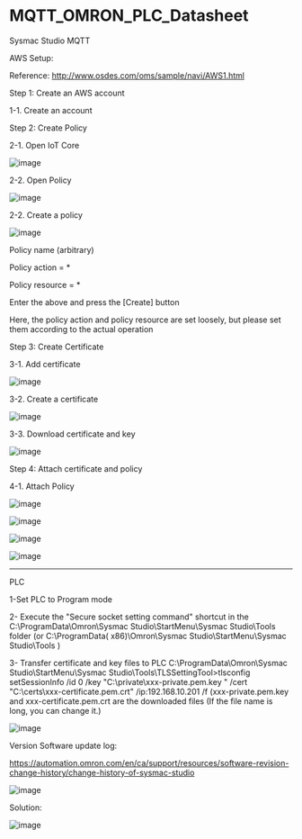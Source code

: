 # MQTT_OMRON_PLC_Datasheet
Sysmac Studio MQTT

AWS Setup:

Reference: http://www.osdes.com/oms/sample/navi/AWS1.html

Step 1: Create an AWS account

1-1. Create an account



Step 2: Create Policy

2-1. Open IoT Core

![image](https://github.com/junxian428/MQTT_OMRON_PLC_Datasheet/assets/58724748/2810d272-e53a-4eaa-b779-de834a206a7b)

2-2. Open Policy

![image](https://github.com/junxian428/MQTT_OMRON_PLC_Datasheet/assets/58724748/d714d2b0-d17b-4333-96f8-49b1f38d2b9d)

2-2. Create a policy

![image](https://github.com/junxian428/MQTT_OMRON_PLC_Datasheet/assets/58724748/6419b163-2bae-4898-991e-bad37e24d0b2)

Policy name (arbitrary)

Policy action = *

Policy resource = *

Enter the above and press the [Create] button

Here, the policy action and policy resource are set loosely, but please set them according to the actual operation


Step 3: Create Certificate

3-1. Add certificate

![image](https://github.com/junxian428/MQTT_OMRON_PLC_Datasheet/assets/58724748/de5e7c2f-330c-4f8e-94bb-c473f20628d7)


3-2. Create a certificate


![image](https://github.com/junxian428/MQTT_OMRON_PLC_Datasheet/assets/58724748/8fad3332-3d71-4def-ba69-6dfd3dc0b116)

3-3. Download certificate and key


![image](https://github.com/junxian428/MQTT_OMRON_PLC_Datasheet/assets/58724748/5dd365f6-a384-43f0-b654-add8a3b50638)

Step 4: Attach certificate and policy

4-1. Attach Policy

![image](https://github.com/junxian428/MQTT_OMRON_PLC_Datasheet/assets/58724748/a5d90b57-c5e0-4bdd-9ad2-b54f0ac148f9)

![image](https://github.com/junxian428/MQTT_OMRON_PLC_Datasheet/assets/58724748/91602d48-f86d-45cb-8b89-eb14fd752c35)

![image](https://github.com/junxian428/MQTT_OMRON_PLC_Datasheet/assets/58724748/f136f4dc-f8e9-49e7-aaf6-df1fc48ede34)

![image](https://github.com/junxian428/MQTT_OMRON_PLC_Datasheet/assets/58724748/cb28478a-c170-4a55-9c3e-04632b33d3e5)


_____________________________________________________________________________________________________________________________


PLC



1-Set PLC to Program mode

2- Execute the "Secure socket setting command" shortcut in the C:\ProgramData\Omron\Sysmac Studio\StartMenu\Sysmac Studio\Tools folder (or C:\ProgramData(
x86)\Omron\Sysmac Studio\StartMenu\Sysmac Studio\Tools )

3- Transfer certificate and key files to PLC
C:\ProgramData\Omron\Sysmac Studio\StartMenu\Sysmac Studio\Tools\TLSSettingTool>tlsconfig setSessionInfo /id 0 /key "C:\private\xxx-private.pem.key " /cert "C:\certs\xxx-certificate.pem.crt" /ip:192.168.10.201 /f
(xxx-private.pem.key and xxx-certificate.pem.crt are the downloaded files (If the file name is long, you can change it.)

![image](https://github.com/junxian428/MQTT_OMRON_PLC_Datasheet/assets/58724748/9808382f-2ab6-471f-9dfc-a3109855ce2d)


Version Software update log: 

https://automation.omron.com/en/ca/support/resources/software-revision-change-history/change-history-of-sysmac-studio

![image](https://github.com/junxian428/MQTT_OMRON_PLC_Datasheet/assets/58724748/e6a9a195-22f6-4b60-9416-b69271592381)

Solution:

![image](https://github.com/junxian428/MQTT_OMRON_PLC_Datasheet/assets/58724748/86ef69ce-be4a-4524-ba73-7084a17da181)
